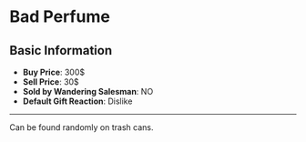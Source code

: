 # Bad Perfume

## Basic Information

- **Buy Price**: 300$
- **Sell Price**: 30$
- **Sold by Wandering Salesman**: NO
- **Default Gift Reaction**: Dislike

---
Can be found randomly on trash cans.
